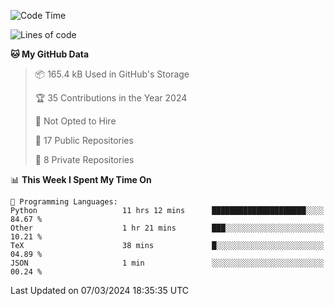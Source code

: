 <!--START_SECTION:waka-->
![Code Time](http://img.shields.io/badge/Code%20Time-864%20hrs%2036%20mins-blue)

![Lines of code](https://img.shields.io/badge/From%20Hello%20World%20I%27ve%20Written-206.2%20thousand%20lines%20of%20code-blue)

**🐱 My GitHub Data** 

> 📦 165.4 kB Used in GitHub's Storage 
 > 
> 🏆 35 Contributions in the Year 2024
 > 
> 🚫 Not Opted to Hire
 > 
> 📜 17 Public Repositories 
 > 
> 🔑 8 Private Repositories 
 > 
📊 **This Week I Spent My Time On** 

```text
💬 Programming Languages: 
Python                   11 hrs 12 mins      █████████████████████░░░░   84.67 % 
Other                    1 hr 21 mins        ███░░░░░░░░░░░░░░░░░░░░░░   10.21 % 
TeX                      38 mins             █░░░░░░░░░░░░░░░░░░░░░░░░   04.89 % 
JSON                     1 min               ░░░░░░░░░░░░░░░░░░░░░░░░░   00.24 % 
```


 Last Updated on 07/03/2024 18:35:35 UTC
<!--END_SECTION:waka-->
